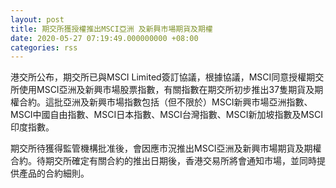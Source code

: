 ```yaml
---
layout: post
title: 期交所獲授權推出MSCI亞洲 及新興市場期貨及期權
date: 2020-05-27 07:19:49.000000000 +08:00
categories: rss
---
```


港交所公布，期交所已與MSCI Limited簽訂協議，根據協議，MSCI同意授權期交所使用MSCI亞洲及新興市場股票指數，有關指數在期交所初步推出37隻期貨及期權合約。這批亞洲及新興市場指數包括（但不限於）MSCI新興市場亞洲指數、MSCI中國自由指數、MSCI日本指數、MSCI台灣指數、MSCI新加坡指數及MSCI印度指數。

期交所待獲得監管機構批准後，會因應市況推出MSCI亞洲及新興市場期貨及期權合約。待期交所確定有關合約的推出日期後，香港交易所將會通知市場，並同時提供產品的合約細則。
